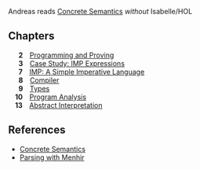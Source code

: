 Andreas reads [Concrete Semantics](http://concrete-semantics.org) *without* Isabelle/HOL

## Chapters

&emsp;&ensp;**2**&emsp;[Programming and Proving](chapter02.ml)<br>
&emsp;&ensp;**3**&emsp;[Case Study: IMP Expressions](chapter03.ml)<br>
&emsp;&ensp;**7**&emsp;[IMP: A Simple Imperative Language](chapter07.ml)<br>
&emsp;&ensp;**8**&emsp;[Compiler](chapter08.ml)<br>
&emsp;&ensp;**9**&emsp;[Types](chapter09.ml)<br>
&emsp;**10**&emsp;[Program Analysis](chapter10.ml)<br>
&emsp;**13**&emsp;[Abstract Interpretation](chapter13.ml)

## References

- [Concrete Semantics](http://concrete-semantics.org)
- [Parsing with Menhir](https://borretti.me/article/parsing-menhir-forth)
